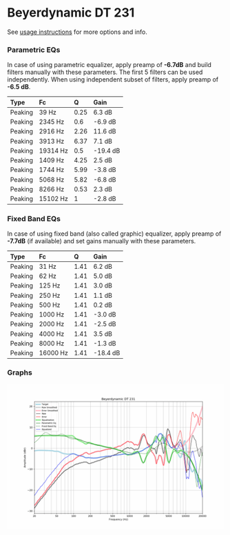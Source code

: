 # Beyerdynamic DT 231
See [usage instructions](https://github.com/jaakkopasanen/AutoEq#usage) for more options and info.

### Parametric EQs
In case of using parametric equalizer, apply preamp of **-6.7dB** and build filters manually
with these parameters. The first 5 filters can be used independently.
When using independent subset of filters, apply preamp of **-6.5 dB**.

| Type    | Fc       |    Q | Gain     |
|:--------|:---------|:-----|:---------|
| Peaking | 39 Hz    | 0.25 | 6.3 dB   |
| Peaking | 2345 Hz  | 0.6  | -6.9 dB  |
| Peaking | 2916 Hz  | 2.26 | 11.6 dB  |
| Peaking | 3913 Hz  | 6.37 | 7.1 dB   |
| Peaking | 19314 Hz | 0.5  | -19.4 dB |
| Peaking | 1409 Hz  | 4.25 | 2.5 dB   |
| Peaking | 1744 Hz  | 5.99 | -3.8 dB  |
| Peaking | 5068 Hz  | 5.82 | -6.8 dB  |
| Peaking | 8266 Hz  | 0.53 | 2.3 dB   |
| Peaking | 15102 Hz | 1    | -2.8 dB  |

### Fixed Band EQs
In case of using fixed band (also called graphic) equalizer, apply preamp of **-7.7dB**
(if available) and set gains manually with these parameters.

| Type    | Fc       |    Q | Gain     |
|:--------|:---------|:-----|:---------|
| Peaking | 31 Hz    | 1.41 | 6.2 dB   |
| Peaking | 62 Hz    | 1.41 | 5.0 dB   |
| Peaking | 125 Hz   | 1.41 | 3.0 dB   |
| Peaking | 250 Hz   | 1.41 | 1.1 dB   |
| Peaking | 500 Hz   | 1.41 | 0.2 dB   |
| Peaking | 1000 Hz  | 1.41 | -3.0 dB  |
| Peaking | 2000 Hz  | 1.41 | -2.5 dB  |
| Peaking | 4000 Hz  | 1.41 | 3.5 dB   |
| Peaking | 8000 Hz  | 1.41 | -1.3 dB  |
| Peaking | 16000 Hz | 1.41 | -18.4 dB |

### Graphs
![](./Beyerdynamic%20DT%20231.png)